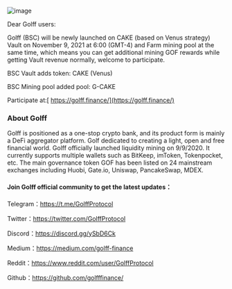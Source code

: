 ![image](https://docs.golff.com/blog/page/55.png)

Dear Golff users:

Golff (BSC) will be newly launched on CAKE (based on Venus strategy) Vault on November 9, 2021 at 6:00 (GMT-4) and Farm mining pool at the same time, which means you can get additional mining GOF rewards while getting Vault revenue normally, welcome to participate.

BSC Vault adds token: CAKE (Venus)

BSC Mining pool added pool: G-CAKE

Participate at:[ https://golff.finance/](https://golff.finance/)



### **About Golff**

Golff is positioned as a one-stop crypto bank, and its product form is mainly a DeFi aggregator platform. Golf dedicated to creating a light, open and free financial world. Golff officially launched liquidity mining on 9/9/2020. It currently supports multiple wallets such as BitKeep, imToken, Tokenpocket, etc. The main governance token GOF has been listed on 24 mainstream exchanges including Huobi, Gate.io, Uniswap, PancakeSwap, MDEX.

#### Join Golff official community to get the latest updates：

Telegram：https://t.me/GolffProtocol

Twitter：https://twitter.com/GolffProtocol

Discord：https://discord.gg/ySbD6Ck

Medium：https://medium.com/golff-finance

Reddit：https://www.reddit.com/user/GolffProtocol

Github：https://github.com/golfffinance/